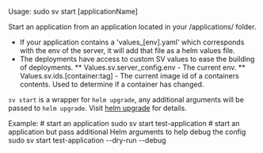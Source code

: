 Usage: sudo sv start [applicationName]

Start an application from an application located in your /applications/ folder.

* If your application contains a 'values_[env].yaml' which corresponds with the env of the server, it will add that file as a helm values file.
* The deployments have access to custom SV values to ease the building of deployments.
** Values.sv.server_config.env - The current env.
** Values.sv.ids.[container:tag] - The current image id of a containers contents. Used to determine if a container has changed.

`sv start` is a wrapper for `helm upgrade`, any additional arguments will be passed to `helm upgrade`. Visit [helm upgrade](https://docs.helm.sh/helm/#helm-upgrade) for details.

Example:
	# start an application
	sudo sv start test-application
	# start an application but pass additional Helm arguments to help debug the config
	sudo sv start test-application --dry-run --debug